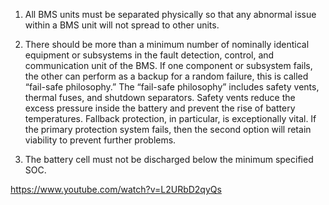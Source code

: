 1. All BMS units must be separated physically so that any abnormal issue within a BMS unit will not spread to other units.

2. There should be more than a minimum number of nominally identical equipment or
subsystems in the fault detection, control, and communication unit of the BMS. If one component or subsystem fails, the other can perform as a backup for a random failure, this is called “fail-safe philosophy.” The “fail-safe philosophy” includes safety vents, thermal fuses, and shutdown separators. Safety vents reduce the excess pressure inside the battery and prevent the rise of battery temperatures. Fallback protection, in particular, is exceptionally vital. If the primary protection system fails, then the second option will retain viability to prevent further problems.

3. The battery cell must not be discharged below the minimum specified SOC.

https://www.youtube.com/watch?v=L2URbD2qyQs